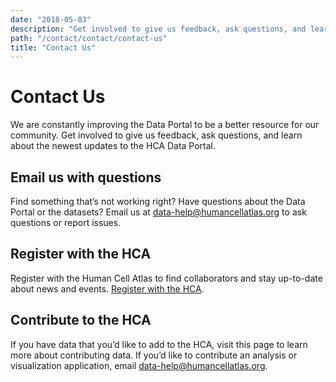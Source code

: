 ```yaml
---
date: "2018-05-03"
description: "Get involved to give us feedback, ask questions, and learn about the newest updates to the HCA Data Portal."
path: "/contact/contact/contact-us"
title: "Contact Us"
---
```


# Contact Us

We are constantly improving the Data Portal to be a better resource for our community. Get involved to give us feedback, ask questions, and learn about the newest updates to the HCA Data Portal.

## Email us with questions

Find something that’s not working right? Have questions about the Data Portal or the datasets? Email us at [data-help@humancellatlas.org](mailto:data-help@humancellatlas.org) to ask questions or report issues. 

## Register with the HCA

Register with the Human Cell Atlas to find collaborators and stay up-to-date about news and events. [Register with the HCA](https://www.humancellatlas.org/join-hca).

## Contribute to the HCA

If you have data that you’d like to add to the HCA, visit this page to learn more about contributing data. If you’d like to contribute an analysis or visualization application, email [data-help@humancellatlas.org](mailto:data-help@humancellatlas.org). 
